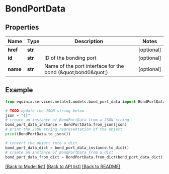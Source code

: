 # BondPortData


## Properties

Name | Type | Description | Notes
------------ | ------------- | ------------- | -------------
**href** | **str** |  | [optional] 
**id** | **str** | ID of the bonding port | [optional] 
**name** | **str** | Name of the port interface for the bond (\&quot;bond0\&quot;) | [optional] 

## Example

```python
from equinix.services.metalv1.models.bond_port_data import BondPortData

# TODO update the JSON string below
json = "{}"
# create an instance of BondPortData from a JSON string
bond_port_data_instance = BondPortData.from_json(json)
# print the JSON string representation of the object
print(BondPortData.to_json())

# convert the object into a dict
bond_port_data_dict = bond_port_data_instance.to_dict()
# create an instance of BondPortData from a dict
bond_port_data_from_dict = BondPortData.from_dict(bond_port_data_dict)
```
[[Back to Model list]](../README.md#documentation-for-models) [[Back to API list]](../README.md#documentation-for-api-endpoints) [[Back to README]](../README.md)


